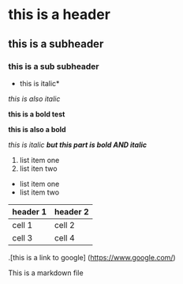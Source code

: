 # this is a header

## this is a subheader

### this is a sub subheader

* this is italic*

_this is also italic_

**this is a bold test**

__this is also a bold__

*this is italic __but this part is bold AND italic__*

1. list item one
2. list iten two

* list item one
* list item two


header 1 | header 2
---------|---------
cell 1|cell 2
cell 3|cell 4

.[this is a link to google] (https://www.google.com/)

This is a markdown file 

